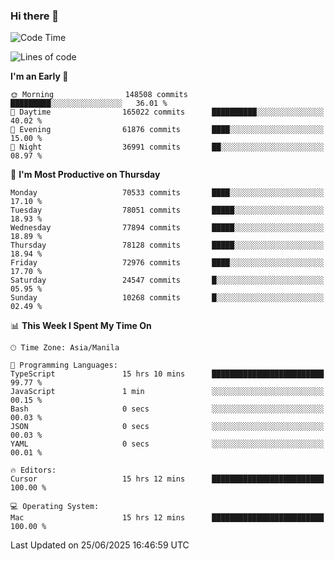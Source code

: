 ### Hi there 👋

<!--START_SECTION:waka-->
![Code Time](http://img.shields.io/badge/Code%20Time-6%2C080%20hrs%2019%20mins-blue)

![Lines of code](https://img.shields.io/badge/From%20Hello%20World%20I%27ve%20Written-142.3%20million%20lines%20of%20code-blue)

**I'm an Early 🐤** 

```text
🌞 Morning                148508 commits      █████████░░░░░░░░░░░░░░░░   36.01 % 
🌆 Daytime                165022 commits      ██████████░░░░░░░░░░░░░░░   40.02 % 
🌃 Evening                61876 commits       ████░░░░░░░░░░░░░░░░░░░░░   15.00 % 
🌙 Night                  36991 commits       ██░░░░░░░░░░░░░░░░░░░░░░░   08.97 % 
```
📅 **I'm Most Productive on Thursday** 

```text
Monday                   70533 commits       ████░░░░░░░░░░░░░░░░░░░░░   17.10 % 
Tuesday                  78051 commits       █████░░░░░░░░░░░░░░░░░░░░   18.93 % 
Wednesday                77894 commits       █████░░░░░░░░░░░░░░░░░░░░   18.89 % 
Thursday                 78128 commits       █████░░░░░░░░░░░░░░░░░░░░   18.94 % 
Friday                   72976 commits       ████░░░░░░░░░░░░░░░░░░░░░   17.70 % 
Saturday                 24547 commits       █░░░░░░░░░░░░░░░░░░░░░░░░   05.95 % 
Sunday                   10268 commits       █░░░░░░░░░░░░░░░░░░░░░░░░   02.49 % 
```


📊 **This Week I Spent My Time On** 

```text
🕑︎ Time Zone: Asia/Manila

💬 Programming Languages: 
TypeScript               15 hrs 10 mins      █████████████████████████   99.77 % 
JavaScript               1 min               ░░░░░░░░░░░░░░░░░░░░░░░░░   00.15 % 
Bash                     0 secs              ░░░░░░░░░░░░░░░░░░░░░░░░░   00.03 % 
JSON                     0 secs              ░░░░░░░░░░░░░░░░░░░░░░░░░   00.03 % 
YAML                     0 secs              ░░░░░░░░░░░░░░░░░░░░░░░░░   00.01 % 

🔥 Editors: 
Cursor                   15 hrs 12 mins      █████████████████████████   100.00 % 

💻 Operating System: 
Mac                      15 hrs 12 mins      █████████████████████████   100.00 % 
```


 Last Updated on 25/06/2025 16:46:59 UTC
<!--END_SECTION:waka-->


<!--
**rad182/rad182** is a ✨ _special_ ✨ repository because its `README.md` (this file) appears on your GitHub profile.

Here are some ideas to get you started:

- 🔭 I’m currently working on ...
- 🌱 I’m currently learning ...
- 👯 I’m looking to collaborate on ...
- 🤔 I’m looking for help with ...
- 💬 Ask me about ...
- 📫 How to reach me: ...
- 😄 Pronouns: ...
- ⚡ Fun fact: ...
-->

